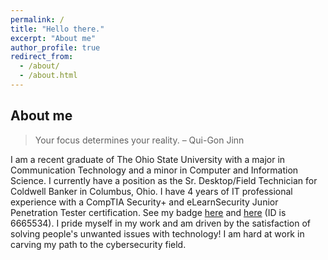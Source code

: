 ```yaml
---
permalink: /
title: "Hello there."
excerpt: "About me"
author_profile: true
redirect_from: 
  - /about/
  - /about.html
---
```


About me
--------

> Your focus determines your reality. – Qui-Gon Jinn

I am a recent graduate of The Ohio State University with a major in Communication Technology and a minor in Computer and Information Science. I currently have a position as the Sr. Desktop/Field Technician for Coldwell Banker in Columbus, Ohio. I have 4 years of IT professional experience with a CompTIA Security+ and eLearnSecurity Junior Penetration Tester certification. See my badge [here](https://www.youracclaim.com/badges/7eff1275-0e5d-4ff1-9663-7972415d2cb8?) and [here](https://elearnsecurity.com/verify-certificate/?c=92e5d329-64f2-4976-8753-e273e2487c17) (ID is 6665534). I pride myself in my work and am driven by the satisfaction of solving people's unwanted issues with technology! I am hard at work in carving my path to the cybersecurity field. 


